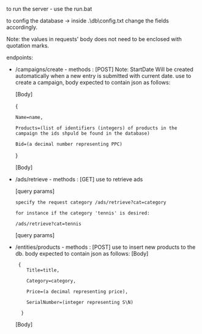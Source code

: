 to run the server - use the run.bat

to config the database -> inside .\db\config.txt change the fields accordingly.

Note: the values in requests' body does not need to be enclosed with quotation marks.

endpoints:
* /campaigns/create - methods : [POST] 
Note: StartDate Will be created automatically when a new entry is submitted with current date.
use to create a campaign, body expected to contain json as follows:

  [Body]
  
    {
  
      Name=name,

      Products=(list of identifiers (integers) of products in the campaign the ids shpuld be found in the database)

      Bid=(a decimal number representing PPC)
      
    }
   
  [Body]
  
* /ads/retrieve - methods : [GET]
 use to retrieve ads 
 
   [query params]

      specify the request category /ads/retrieve?cat=category

      for instance if the category 'tennis' is desired:

      /ads/retrieve?cat=tennis

   [query params]
  
* /entities/products - methods : [POST]
  use to insert new products to the db. body expected to contain json as follows:
  [Body]
 
       {
          Title=title,

          Category=category,

          Price=(a decimal representing price),
      
          SerialNumber=(integer representing S\N)
        
        }
  [Body]
    
<!--     
 * /entities/campaign - methods : [GET]
  used to retrieve campaign details from the db.
  <Body>
    Title=<title>
    Category=<category>
    Price=<a decimal representing price>
  </Body> -->
    
  
  
  
  
 
  
 
 
